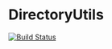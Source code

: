 # DirectoryUtils

[![Build Status](https://travis-ci.org/liuchang0523/DirectoryUtils.svg?branch=master)](https://travis-ci.org/liuchang0523/DirectoryUtils)